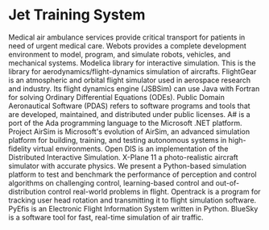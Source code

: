 # Jet Training System

Medical air ambulance services provide critical transport for patients in need of urgent medical care. Webots provides a complete development environment to model, program, and simulate robots, vehicles, and mechanical systems. Modelica library for interactive simulation. This is the library for aerodynamics/flight-dynamics simulation of aircrafts. FlightGear is an atmospheric and orbital flight simulator used in aerospace research and industry. Its flight dynamics engine (JSBSim) can use Java with Fortran for solving Ordinary Differential Equations (ODEs). Public Domain Aeronautical Software (PDAS) refers to software programs and tools that are developed, maintained, and distributed under public licenses. A# is a port of the Ada programming language to the Microsoft .NET platform. Project AirSim is Microsoft's evolution of AirSim, an advanced simulation platform for building, training, and testing autonomous systems in high-fidelity virtual environments. Open DIS is an implementation of the Distributed Interactive Simulation. X-Plane 11 a photo-realistic aircraft simulator with accurate physics. We present a Python-based simulation platform to test and benchmark the performance of perception and control algorithms on challenging control, learning-based control and out-of-distribution control real-world problems in flight. Opentrack is a program for tracking user head rotation and transmitting it to flight simulation software. PyEfis is an Electronic Flight Information System written in Python. BlueSky is a software tool for fast, real-time simulation of air traffic.